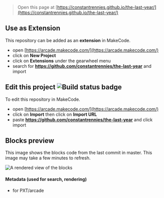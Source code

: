  


> Open this page at [https://constantrennies.github.io/the-last-year/](https://constantrennies.github.io/the-last-year/)

## Use as Extension

This repository can be added as an **extension** in MakeCode.

* open [https://arcade.makecode.com/](https://arcade.makecode.com/)
* click on **New Project**
* click on **Extensions** under the gearwheel menu
* search for **https://github.com/constantrennies/the-last-year** and import

## Edit this project ![Build status badge](https://github.com/constantrennies/the-last-year/workflows/MakeCode/badge.svg)

To edit this repository in MakeCode.

* open [https://arcade.makecode.com/](https://arcade.makecode.com/)
* click on **Import** then click on **Import URL**
* paste **https://github.com/constantrennies/the-last-year** and click import

## Blocks preview

This image shows the blocks code from the last commit in master.
This image may take a few minutes to refresh.

![A rendered view of the blocks](https://github.com/constantrennies/the-last-year/raw/master/.github/makecode/blocks.png)

#### Metadata (used for search, rendering)

* for PXT/arcade
<script src="https://makecode.com/gh-pages-embed.js"></script><script>makeCodeRender("{{ site.makecode.home_url }}", "{{ site.github.owner_name }}/{{ site.github.repository_name }}");</script>

